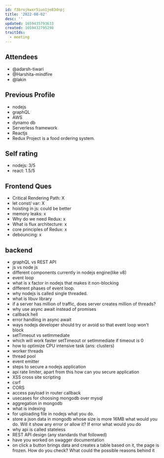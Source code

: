 ```yaml
---
id: f3brojkwxr5iuo1je83dnpj
title: '2022-08-02'
desc: ''
updated: 1659435793633
created: 1659432795298
traitIds:
  - meeting
---
```


## Attendees
<!-- Meeting attendees. If you prefix users with an '@', you can then optionally click Ctrl+Enter to create a note for that user. -->
- @adarsh-tiwari
- @Harshita-mindfire
- @lakin

## Previous Profile
- nodejs 
- graphQL
- AWS
- dynamo db
- Serverless framework
- Reactjs
- Redux
Project is a food ordering system.

## Self rating

- nodejs: 3/5
- react: 1.5/5

## Frontend Ques

- Critical Rendering Path: X
- let const/ var: X
- hoisting in js: could be better
- memory leaks: x
- Why do we need Redux: x 
- What is flux architecture: x
- core principles of Redux: x
- debouncing: x


## backend
- graphQL vs REST API
- js vs node js
- different components currently in nodejs engine(like v8)
- event loop
- what is x factor in nodejs that makes it non-blocking
- different phases of event loop.
- why nodejs is called single threaded.
- what is libuv library
- if a server has million of traffic, does server creates million of threads?
- why use async await instead of promises
- callback hell
- error handling in async await
- ways nodejs developer should try or avoid so that event loop won't block
- setTimeout vs setImmediate
- which will work faster setTimeout or setImmediate if timeout is 0
- how to optimize CPU intensive task (ans: clusters)
- worker threads
- thread pool
- event emitter
- steps to secure a nodejs application
- api rate limiter, apart from this how can you secure application
- XSS cross site scripting
- csrf 
- CORS
- access payload in router callback
- usecases for choosing mongodb over mysql
- aggregation in mongodb
- what is indexing
- for uploading file in nodejs what you do.
- store a json data in mongodb whose size is more 16MB what would you do. Will it show any error or allow it? If error what would you do
- why api is called stateless
- REST API design (any standards that followed)
- have you worked on swagger documentation
- on click a button brings data and creates a table based on it, the page is frozen. How do you check? What could the possible reasons behind it